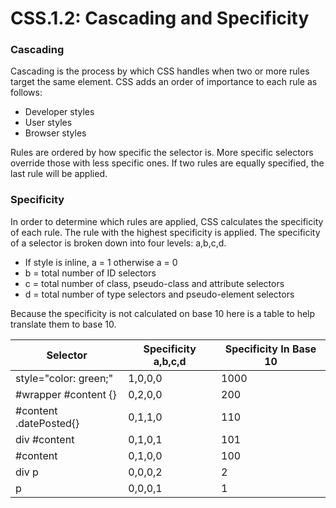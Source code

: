# CSS.1.2: Cascading and Specificity

### Cascading

Cascading is the process by which CSS handles when two or more rules target the same element. CSS adds an order of importance to each rule as follows:

- Developer styles
- User styles
- Browser styles

Rules are ordered by how specific the selector is. More specific selectors override those with less specific ones. If two rules are equally specified, the last rule will be applied.

### Specificity

In order to determine which rules are applied, CSS calculates the specificity of each rule. The rule with the highest specificity is applied. The specificity of a selector is broken down into four levels: a,b,c,d.

- If style is inline, a = 1 otherwise a = 0
- b = total number of ID selectors
- c = total number of class, pseudo-class and attribute selectors
- d = total number of type selectors and pseudo-element selectors

Because the specificity is not calculated on base 10 here is a table to help translate them to base 10.

| Selector               | Specificity a,b,c,d | Specificity In Base 10 |
| ---------------------- | ------------------- | ---------------------- |
| style="color: green;"  | 1,0,0,0             | 1000                   |
| #wrapper #content {}   | 0,2,0,0             | 200                    |
| #content .datePosted{} | 0,1,1,0             | 110                    |
| div #content           | 0,1,0,1             | 101                    |
| #content               | 0,1,0,0             | 100                    |
| div p                  | 0,0,0,2             | 2                      |
| p                      | 0,0,0,1             | 1                      |
